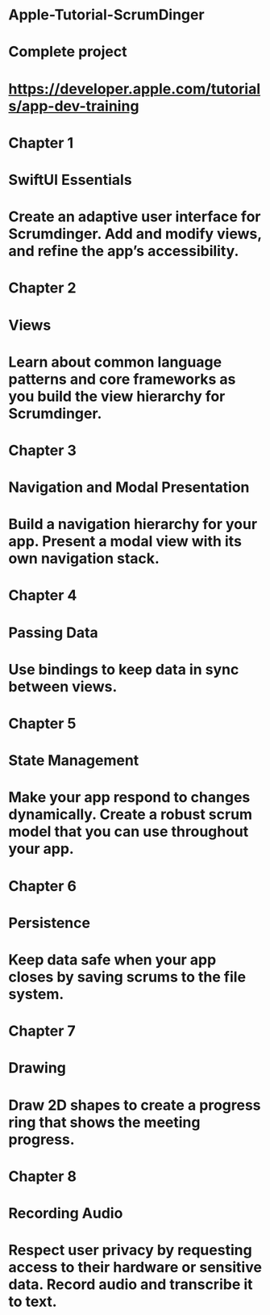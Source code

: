 # Apple-Tutorial-ScrumDinger

# Complete project
# https://developer.apple.com/tutorials/app-dev-training

# Chapter 1
# SwiftUI Essentials
# Create an adaptive user interface for Scrumdinger. Add and modify views, and refine the app’s accessibility.


# Chapter 2
# Views
# Learn about common language patterns and core frameworks as you build the view hierarchy for Scrumdinger.

# Chapter 3
# Navigation and Modal Presentation
# Build a navigation hierarchy for your app. Present a modal view with its own navigation stack.

# Chapter 4
# Passing Data
# Use bindings to keep data in sync between views.

# Chapter 5
# State Management
# Make your app respond to changes dynamically. Create a robust scrum model that you can use throughout your app.

# Chapter 6
# Persistence
# Keep data safe when your app closes by saving scrums to the file system.

# Chapter 7
# Drawing
# Draw 2D shapes to create a progress ring that shows the meeting progress.

# Chapter 8
# Recording Audio
# Respect user privacy by requesting access to their hardware or sensitive data. Record audio and transcribe it to text.
